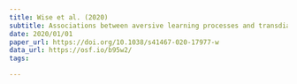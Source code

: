 ```yaml
---
title: Wise et al. (2020)
subtitle: Associations between aversive learning processes and transdiagnostic psychiatric symptoms revealed by large-scale phenotyping
date: 2020/01/01
paper_url: https://doi.org/10.1038/s41467-020-17977-w
data_url: https://osf.io/b95w2/
tags:

---
```

